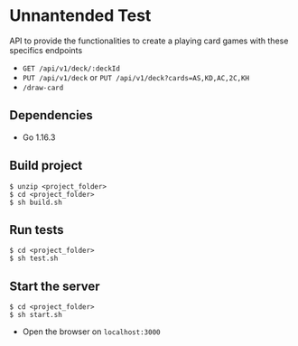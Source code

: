 <!-- 
Some problems that I could not resolve in time and improvements I saw in the code

- The tests fail when running all package tests but individually they pass, I thinking it's about a concurrency or because the struct only grow up when I use the constructor method to build them.

- When I build a deck with the constructor method NewDeck and next I create other deck with the same constructor method the Card field grow up and duplicate. I try to research about that but I don't know why this occurs.

- I would like to improve my tests, with setup and cleanup the state between tests;

- I would like to make some refactoring to cleanup the method NewDeck, I see some duplication, and I could extract to a method to be more clear;

- About project architecture I would like to separate better the code in main.go to another packages like handlers and so on.
 -->

# Unnantended Test

API to provide the functionalities to create a playing card games with these specifics endpoints

- `GET /api/v1/deck/:deckId`
- `PUT /api/v1/deck` or `PUT /api/v1/deck?cards=AS,KD,AC,2C,KH`
- `/draw-card`

## Dependencies

* Go 1.16.3

## Build project
```console
$ unzip <project_folder>
$ cd <project_folder>
$ sh build.sh
```

## Run tests
```console
$ cd <project_folder>
$ sh test.sh
```

## Start the server
```console
$ cd <project_folder>
$ sh start.sh
```
* Open the browser on `localhost:3000`
